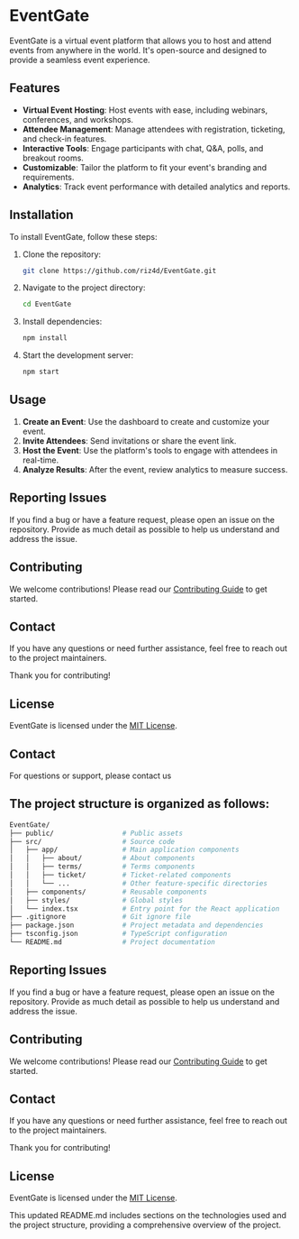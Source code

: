 # EventGate

EventGate is a virtual event platform that allows you to host and attend events from anywhere in the world. It's open-source and designed to provide a seamless event experience.

## Features

- **Virtual Event Hosting**: Host events with ease, including webinars, conferences, and workshops.
- **Attendee Management**: Manage attendees with registration, ticketing, and check-in features.
- **Interactive Tools**: Engage participants with chat, Q&A, polls, and breakout rooms.
- **Customizable**: Tailor the platform to fit your event's branding and requirements.
- **Analytics**: Track event performance with detailed analytics and reports.

## Installation

To install EventGate, follow these steps:

1. Clone the repository:
    ```bash
    git clone https://github.com/riz4d/EventGate.git
    ```
2. Navigate to the project directory:
    ```bash
    cd EventGate
    ```
3. Install dependencies:
    ```bash
    npm install
    ```
4. Start the development server:
    ```bash
    npm start
    ```

## Usage

1. **Create an Event**: Use the dashboard to create and customize your event.
2. **Invite Attendees**: Send invitations or share the event link.
3. **Host the Event**: Use the platform's tools to engage with attendees in real-time.
4. **Analyze Results**: After the event, review analytics to measure success.


## Reporting Issues

If you find a bug or have a feature request, please open an issue on the repository. Provide as much detail as possible to help us understand and address the issue.

## Contributing

We welcome contributions! Please read our [Contributing Guide](CONTRIBUTING.md) to get started.


## Contact

If you have any questions or need further assistance, feel free to reach out to the project maintainers.

Thank you for contributing!

## License

EventGate is licensed under the [MIT License](LICENSE).

## Contact

For questions or support, please contact us


## The project structure is organized as follows:

```sh
EventGate/
├── public/                 # Public assets
├── src/                    # Source code
│   ├── app/                # Main application components
│   │   ├── about/          # About components
│   │   ├── terms/          # Terms components
│   │   ├── ticket/         # Ticket-related components
│   │   └── ...             # Other feature-specific directories
│   ├── components/         # Reusable components
│   ├── styles/             # Global styles
│   └── index.tsx           # Entry point for the React application
├── .gitignore              # Git ignore file
├── package.json            # Project metadata and dependencies
├── tsconfig.json           # TypeScript configuration
└── README.md               # Project documentation
```

## Reporting Issues

If you find a bug or have a feature request, please open an issue on the repository. Provide as much detail as possible to help us understand and address the issue.

## Contributing

We welcome contributions! Please read our [Contributing Guide](CONTRIBUTING.md) to get started.

## Contact

If you have any questions or need further assistance, feel free to reach out to the project maintainers.

Thank you for contributing!
## License

EventGate is licensed under the [MIT License](LICENSE).

This updated README.md includes sections on the technologies used and the project structure, providing a comprehensive overview of the project.
